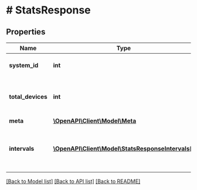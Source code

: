 # # StatsResponse

## Properties

Name | Type | Description | Notes
------------ | ------------- | ------------- | -------------
**system_id** | **int** | Enlighten ID for this system. |
**total_devices** | **int** | Number of active microinverters for this system. |
**meta** | [**\OpenAPI\Client\Model\Meta**](Meta.md) |  |
**intervals** | [**\OpenAPI\Client\Model\StatsResponseIntervals[]**](StatsResponseIntervals.md) | A list of intervals between the requested start and end times. |

[[Back to Model list]](../../README.md#models) [[Back to API list]](../../README.md#endpoints) [[Back to README]](../../README.md)

